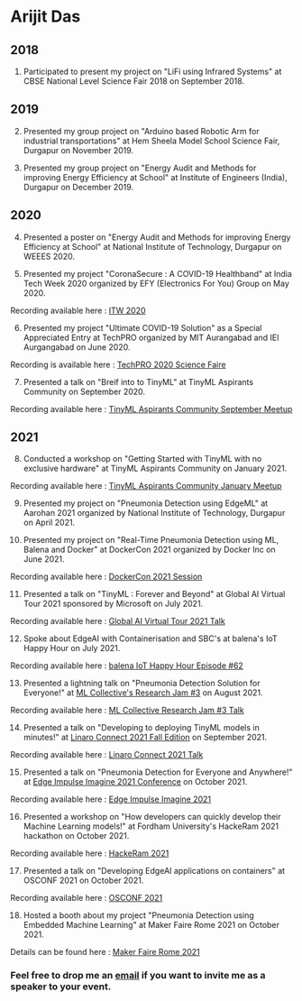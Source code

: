 # Arijit Das
## 2018 
1) Participated to present my project on "LiFi using Infrared Systems" at CBSE National Level Science Fair 2018 on September 2018.

## 2019 
2) Presented my group project on "Arduino based Robotic Arm for industrial transportations" at Hem Sheela Model School Science Fair, Durgapur on November 2019.

3) Presented my group project on "Energy Audit and Methods for improving Energy Efficiency at School" at Institute of Engineers (India), Durgapur on December 2019.

## 2020
4) Presented a poster on "Energy Audit and Methods for improving Energy Efficiency at School" at National Institute of Technology, Durgapur on WEEES 2020.

5) Presented my project "CoronaSecure : A COVID-19 Healthband" at India Tech Week 2020 organized by EFY (Electronics For You) Group on May 2020.

Recording available here : [ITW 2020](https://vimeo.com/420575715/fc98519604)

6) Presented my project "Ultimate COVID-19 Solution" as a Special Appreciated Entry at TechPRO organized by MIT Aurangabad and IEI Aurgangabad on June 2020. 

Recording is available here : [TechPRO 2020 Science Faire](https://youtu.be/-hTIw9OOfFA?t=316)

7) Presented a talk on "Breif into to TinyML" at TinyML Aspirants Community on September 2020. 

Recording available here : [TinyML Aspirants Community September Meetup](https://www.youtube.com/watch?v=O-jyEdz7HVY)

## 2021
8) Conducted a workshop on "Getting Started with TinyML with no exclusive hardware" at TinyML Aspirants Community on January 2021.

Recording available here : [TinyML Aspirants Community January Meetup](https://www.youtube.com/watch?v=q4i5QvI90TI&t=142s)

9) Presented my project on "Pneumonia Detection using EdgeML" at Aarohan 2021 organized by National Institute of Technology, Durgapur on April 2021.

10) Presented my project on "Real-Time Pneumonia Detection using ML, Balena and Docker" at DockerCon 2021 organized by Docker Inc on June 2021.

Recording available here : [DockerCon 2021 Session](https://docker.events.cube365.net/dockercon-live/2021/community/95w6ecHo5KjDcGDGm)

11) Presented a talk on "TinyML : Forever and Beyond" at Global AI Virtual Tour 2021 sponsored by Microsoft on July 2021.

Recording available here : [Global AI Virtual Tour 2021 Talk](https://www.youtube.com/watch?v=IDvzfQeVLlA)

12) Spoke about EdgeAI with Containerisation and SBC's at balena's IoT Happy Hour on July 2021.

Recording available here : [balena IoT Happy Hour Episode #62](https://www.youtube.com/watch?v=Q0A343Q8XJw)

13) Presented a lightning talk on "Pneumonia Detection Solution for Everyone!" at [ML Collective's Research Jam #3](https://mlcollective.org/research-jam-3/) on August 2021.

Recording available here : [ML Collective Research Jam #3 Talk](https://www.youtube.com/watch?v=EktncBW69lQ&t=1996s)

14) Presented a talk on "Developing to deploying TinyML models in minutes!" at [Linaro Connect 2021 Fall Edition](https://connect.linaro.org/resources/lvc21f/lvc21f-213/) on September 2021.

Recording available here : [Linaro Connect 2021 Talk](https://youtu.be/VHu3NBcVZkY)

15) Presented a talk on "Pneumonia Detection for Everyone and Anywhere!" at [Edge Impulse Imagine 2021 Conference](https://edgeimpulse.com/imagine) on October 2021. 

Recording available here : [Edge Impulse Imagine 2021](https://youtu.be/zS9dTiIjjuA)

16) Presented a workshop on "How developers can quickly develop their Machine Learning models!" at Fordham University's HackeRam 2021 hackathon on October 2021. 

Recording available here : [HackeRam 2021](https://www.youtube.com/watch?v=2eyKT_HHgAY)

17) Presented a talk on "Developing EdgeAI applications on containers" at OSCONF 2021 on October 2021. 

Recording available here : [OSCONF 2021](https://youtu.be/MPKuWb871qg?t=6404)

18) Hosted a booth about my project "Pneumonia Detection using Embedded Machine Learning" at Maker Faire Rome 2021 on October 2021.

Details can be found here : [Maker Faire Rome 2021](https://makerfairerome.eu/en/exhibitors/?edition=2021&exhibit=200213)

### Feel free to drop me an [email](mailto:arijitdas18022006@gmail.com) if you want to invite me as a speaker to your event. 
